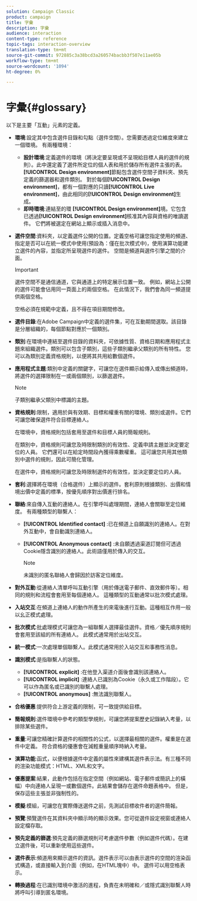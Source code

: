 ```yaml
---
solution: Campaign Classic
product: campaign
title: 字彙
description: 字彙
audience: interaction
content-type: reference
topic-tags: interaction-overview
translation-type: tm+mt
source-git-commit: 972885c3a38bcd3a260574bacbb3f507e11ae05b
workflow-type: tm+mt
source-wordcount: '1094'
ht-degree: 0%

---
```



# 字彙{#glossary}

以下是主要「互動」元素的定義。

* **環境**:設定其中包含選件目錄和勾點（選件空間）。您需要透過定位維度來建立一個環境。 有兩種環境：

   * **設計環境**:定義選件的環境（將決定要呈現或不呈現給目標人員的選件的規則）。此中還定義了選件所定位的個人表和用於儲存所有選件主張的表。 **[!UICONTROL Design environment]**&#x200B;節點包含選件空間子資料夾、預先定義的篩選器和選件類別。 對於每個&#x200B;**[!UICONTROL Design environment]**，都有一個對應的只讀&#x200B;**[!UICONTROL Live environment]**，由此相同的&#x200B;**[!UICONTROL Design environment]**&#x200B;生成。
   * **即時環境**:連結至的環 **[!UICONTROL Design environment]**&#x200B;境。它包含已透過&#x200B;**[!UICONTROL Design environment]**&#x200B;核准其內容與資格的唯讀選件。 它們將被選定在網站上顯示或插入消息中。

* **選件空間**:資料夾，以定義選件公開的位置。定義空格可讓您指定使用的頻道、指定是否可以在統一模式中使用(預設為：僅在批次模式中)，使用演算功能建立選件的內容，並指定所呈現選件的選件。 空間是頻道與選件引擎之間的介面。

   >[!IMPORTANT]
   >
   >選件空間不是通信通道，它與通道上的特定展示位置一致。 例如，網站上公開的選件可能會佔用同一頁面上的兩個空格。 在此情況下，我們會為同一頻道提供兩個空格。
   >
   >空格必須在規範中定義，且不得在項目期間修改。

* **選件目錄**:在Adobe Campaign中定義的選件集，可在互動期間選取。該目錄是分層組織的，每個節點對應於一個類別。
* **類別**:在環境中連結至選件目錄的資料夾，可依據性質、資格日期和應用程式主題來組織選件。類別可以包含子類別，這些子類別繼承父類別的所有特性。 您可以為類別定義資格規則，以便將其共用給數個選件。
* **應用程式主題**:類別中定義的關鍵字，可讓您在選件顯示給傳入或傳出頻道時，將選件的選擇限制在一或兩個類別，以篩選選件。

   >[!NOTE]
   >
   >子類別繼承父類別中標識的主題。

* **資格規則**:限制，適用於與有效期、目標和權重有關的環境、類別或選件。它們可讓您確保選件符合目標連絡人。

   在環境中，資格規則包括套用至選件和目標人員的簡報規則。

   在類別中，資格規則可讓您及時限制類別的有效性、定義申請主題並決定要定位的人員。 它們還可以在給定時間段內獲得乘數權重。 這可讓您共用其他類別中選件的規則，因此可簡化管理。

   在選件中，資格規則可讓您及時限制選件的有效性，並決定要定位的人員。

* **套利**:選擇將在環境（合格選件）上顯示的選件。套利原則根據類別、出價和情境出價中定義的標準，按優先順序對出價進行排名。
* **聯絡**:來自傳入互動的連絡人。在引擎呼叫處理期間，連絡人會關聯至定位維度。 有兩種類型的聯繫人：

   * **[!UICONTROL Identified contact]** :已在頻道上自願識別的連絡人。在對外互動中，會自動識別連絡人。
   * **[!UICONTROL Anonymous contact]** :未自願透過渠道訂閱但可透過Cookie隱含識別的連絡人。此術語僅用於傳入的交互。

      >[!NOTE]
      >
      >未識別的匿名聯絡人會歸因於訪客定位維度。

* **對外互動**:從連絡人清單呼叫互動引擎（用於傳送電子郵件、直效郵件等）。相同的規則和流程會套用至每個連絡人。 這種類型的互動通常以批次模式處理。
* **入站交互**:在頻道上連絡人的動作所產生的來電後進行互動。這種相互作用一般以幺正模式處理。
* **批次模式**:批處理模式可讓您為一組聯繫人選擇最佳選件。資格／優先順序規則會套用至該組的所有連絡人。 此模式通常用於出站交互。
* **統一模式**:一次處理單個聯繫人。此模式通常用於入站交互和事務性消息。
* **識別模式**:是指聯繫人的狀態。

   * **[!UICONTROL explicit]** :在他登入渠道介面後會識別該連絡人。
   * **[!UICONTROL implicit]** :連絡人已識別為Cookie（永久或工作階段）。它可以作為匿名或已識別的聯繫人處理。
   * **[!UICONTROL anonymous]** :無法識別聯繫人。

* **合格優惠**:提供符合上游定義的限制，可一致提供給目標。
* **簡報規則**:選件環境中參考的類型學規則，可讓您將提案歷史記錄納入考量，以排除某些選件。
* **重量**:可讓您精確計算選件的相關性的公式，以選擇最相關的選件。權重是在選件中定義。 符合資格的優惠會在減輕重量順序時納入考量。
* **演算功能**:函式，以便根據選件中定義的屬性來建構其選件表示法。有三種不同的渲染功能模式：HTML、XML和文字。
* **優惠提案**:結果，此動作包括在指定空間（例如網站、電子郵件或簡訊上的橫幅）中向連絡人呈現一或數個選件。此結果會儲存在選件命題表格中。 但是，保存這些主張並非強制性的。
* **模擬**:模組，可讓您在實際傳送選件之前，先測試目標收件者的選件簡報。
* **預覽**:預覽選件在其資料夾中顯示時的顯示效果。您可從選件設定視窗或連絡人設定檔存取。
* **預先定義的篩選**:預先定義的篩選規則可考慮選件參數（例如選件代碼）。在建立選件後，可以重新使用這些選件。
* **選件表示**:頻道用來顯示選件的資訊。選件表示可以由表示選件的空間的渲染函式構造，或直接輸入到介面（例如，在HTML塊中）中。 選件可以用空格表示。
* **轉換過程**:在已識別環境中激活的進程，負責在未明確和／或隱式識別聯繫人時將呼叫引導到匿名環境。

